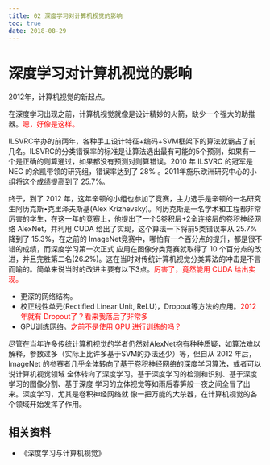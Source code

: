 ```yaml
---
title: 02 深度学习对计算机视觉的影响
toc: true
date: 2018-08-29
---
```



# 深度学习对计算机视觉的影响

2012年，计算机视觉的新起点。


在深度学习出现之前，计算机视觉就像是设计精妙的火箭，缺少一个强大的助推器。<span style="color:red;">嗯，好像是这样。</span>


ILSVRC举办的前两年，各种手工设计特征+编码+SVM框架下的算法就霸占了前几名。ILSVRC的分类错误率的标准是让算法选出最有可能的5个预测，如果有一个是正确的则算通过，如果都没有预测对则算错误。2010 年 ILSVRC 的冠军是 NEC 的余凯带领的研究组，错误率达到了 28% 。2011年施乐欧洲研究中心的小组将这个成绩提高到了 25.7%。

终于，到了 2012 年，这年辛顿的小组也参加了竞赛，主力选手是辛顿的一名研究生阿历克斯•克里泽夫斯基(Alex Krizhevsky)。阿历克斯是一名学术和工程都非常厉害的学生，在这一年的竞赛上，他提出了一个5卷积层+2全连接层的卷积神经网络 AlexNet，并利用 CUDA 给出了实现，这个算法一下将前5类错误率从 25.7% 降到了 15.3%，在之前的 ImageNet竞赛中，哪怕有一个百分点的提升，都是很不错的成绩，而深度学习第一次正式 应用在图像分类竞赛就取得了 10 个百分点的改进，并且完胜第二名(26.2%)。这在当时对传统计算机视觉分类算法的冲击是不言而喻的。简单来说当时的改进主要有以下3点。<span style="color:red;">厉害了，竟然能用 CUDA 给出实现。</span>

- 更深的网络结构。
- 校正线性单元(Rectified Linear Unit, ReLU)，Dropout等方法的应用。<span style="color:red;">2012 年就有 Dropout了？看来我落后了非常多</span>
- GPU训练网络。<span style="color:red;">之前不是使用 GPU 进行训练的吗？</span>


尽管在当年许多传统计算机视觉的学者仍然对AlexNet抱有种种质疑，如算法难以解释，参数过多（实际上比许多基于SVM的办法还少）等，但自从 2012 年后，ImageNet 的参赛者几乎全体转向了基于卷积神经网络的深度学习算法，或者可以说计算机视觉领域 全体转向了深度学习。基于深度学习的检测和识别、基于深度学习的图像分割、基于深度 学习的立体视觉等如雨后春笋般一夜之间全冒了出来。深度学习，尤其是卷积神经网络就 像一把万能的大杀器，在计算机视觉的各个领域开始发挥了作用。




## 相关资料

- 《深度学习与计算机视觉》
